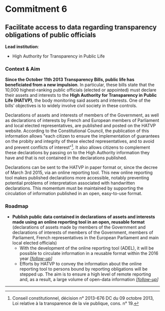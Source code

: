 # Commitment 6

## Facilitate access to data regarding transparency obligations of public officials

**Lead institution**:
- High Authority for Transparency in Public Life

### Context & Aim

**Since the October 11th 2013 Transparency Bills, public life has beneficiated from a new impulsion**. In particular, these bills state that the 10,000 highest-ranking public officials (elected or appointed) must declare their assets and interests to the **High Authority for Transparency in Public Life (HATVP)**, the body monitoring said assets and interests. One of the bills’ objectives is to widely involve civil society in these controls.

Declarations of assets and interests of members of the Government, as well as declarations of interests by French and European members of Parliament and local elected representatives, are published and posted on the HATVP website. According to the Constitutional Council, the publication of this information allows "each citizen to ensure the implementation of guarantees on the probity and integrity of these elected representatives, and to avoid and prevent conflicts of interest"[^1]. It also allows citizens to complement these declarations by passing on to the High Authority information they have and that is not contained in the declarations published.

Declarations can be sent to the HATVP in paper format or, since the decree of March 3rd  2015, via an online reporting tool. This new online reporting tool makes published declarations more accessible, notably preventing potential problems of interpretation associated with handwritten declarations. This momentum must be maintained by supporting the circulation of information published in an open, easy-to-use format.

### Roadmap

- **Publish public data contained in declarations of assets and interests made using an online reporting tool in an open, reusable format** (declarations of assets made by members of the Government and declarations of interests of members of the Government, members of Parliament, French representatives in the European Parliament and main local elected officials)
    - With the development of the online reporting tool (ADEL), it will be possible to circulate information in a reusable format within the 2016 year
     _[[follow-up](https://git.framasoft.org/etalab/suivi/issues/149)]_
    - Efforts by HATVP to convey the information about the online reporting tool to persons bound by reporting obligations will be stepped up. The aim is to ensure a high level of remote reporting and, as a result, a large volume of open-data information
     _[[follow-up](https://git.framasoft.org/etalab/suivi/issues/150)]_

----

[^1]:  Conseil constitutionnel, décision n° 2013-676 DC du 09 octobre 2013, Loi relative à la transparence de la vie publique, cons. n° 19.